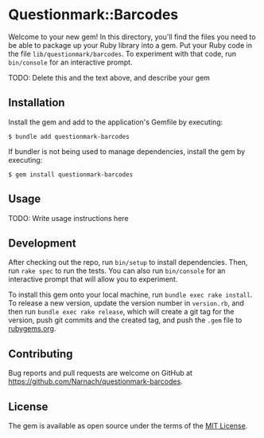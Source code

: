 # Questionmark::Barcodes

Welcome to your new gem! In this directory, you'll find the files you need to be able to package up your Ruby library into a gem. Put your Ruby code in the file `lib/questionmark/barcodes`. To experiment with that code, run `bin/console` for an interactive prompt.

TODO: Delete this and the text above, and describe your gem

## Installation

Install the gem and add to the application's Gemfile by executing:

    $ bundle add questionmark-barcodes

If bundler is not being used to manage dependencies, install the gem by executing:

    $ gem install questionmark-barcodes

## Usage

TODO: Write usage instructions here

## Development

After checking out the repo, run `bin/setup` to install dependencies. Then, run `rake spec` to run the tests. You can also run `bin/console` for an interactive prompt that will allow you to experiment.

To install this gem onto your local machine, run `bundle exec rake install`. To release a new version, update the version number in `version.rb`, and then run `bundle exec rake release`, which will create a git tag for the version, push git commits and the created tag, and push the `.gem` file to [rubygems.org](https://rubygems.org).

## Contributing

Bug reports and pull requests are welcome on GitHub at https://github.com/Narnach/questionmark-barcodes.

## License

The gem is available as open source under the terms of the [MIT License](https://opensource.org/licenses/MIT).
